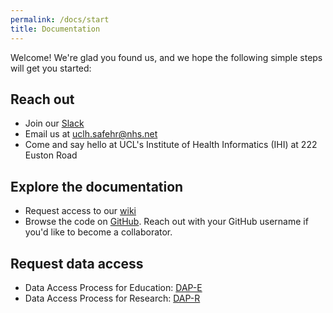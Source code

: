 ```yaml
---
permalink: /docs/start
title: Documentation
---
```

Welcome! We're glad you found us, and we hope the following simple steps will get you started:

## Reach out

* Join our [Slack](https://join.slack.com/t/safehr-community/shared_invite/zt-2u0fbklhz-pcg4wGR~s1aXWbLEsqjUKg)
* Email us at [uclh.safehr@nhs.net](mailto:uclh.safehr@nhs.net)
* Come and say hello at UCL's Institute of Health Informatics (IHI) at 222 Euston Road

## Explore the documentation

* Request access to our [wiki](https://uclh.slab.com/public/topics/safehr-ljd88xi3)
* Browse the code on [GitHub](https://github.com/safehr-data). Reach out with your GitHub username if you'd like to become a collaborator.

## Request data access

* Data Access Process for Education: [DAP-E](dap-education)
* Data Access Process for Research: [DAP-R](dap-research)
